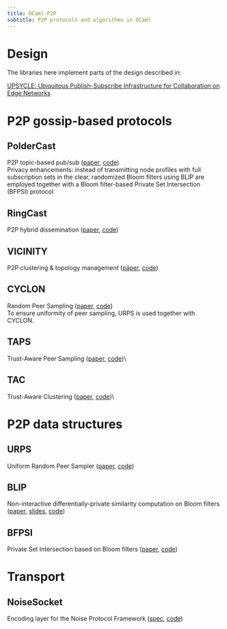 ```yaml
---
title: OCaml-P2P
subtitle: P2P protocols and algorithms in OCaml
---
```


# Design

The libraries here implement parts of the design described in:

[UPSYCLE: Ubiquitous Publish-Subscribe Infrastructure for Collaboration on Edge Networks](https://lofi.re/design/upsycle)

# P2P gossip-based protocols

## PolderCast

P2P topic-based pub/sub ([paper](https://hal.inria.fr/hal-01555561),
[code](https://github.com/p2pcollab/ocaml-p2p))\
Privacy enhancements: instead of transmitting node profiles with
full subscription sets in the clear, randomized Bloom filters using
BLIP are employed together with a Bloom filter-based Private Set
Intersection (BFPSI) protocol

## RingCast

P2P hybrid dissemination
([paper](https://www.distributed-systems.net/my-data/papers/2007.mw.pdf),
[code](https://github.com/p2pcollab/ocaml-p2p))

## VICINITY

P2P clustering & topology management
([paper](https://hal.inria.fr/hal-01480790/document),
[code](https://github.com/p2pcollab/ocaml-p2p))

## CYCLON

Random Peer Sampling
([paper](https://www.distributed-systems.net/my-data/papers/2005.jnsm.pdf),
[code](https://github.com/p2pcollab/ocaml-p2p))\
To ensure uniformity of peer sampling, URPS is used together with
CYCLON.

## TAPS

Trust-Aware Peer Sampling
([paper](https://tel.archives-ouvertes.fr/tel-01135867/file/JEGOU_Arnaud.pdf),
[code](https://github.com/p2pcollab/ocaml-p2p))\

## TAC

Trust-Aware Clustering
([paper](https://tel.archives-ouvertes.fr/tel-01135867/file/JEGOU_Arnaud.pdf),
[code](https://github.com/p2pcollab/ocaml-p2p))\

# P2P data structures

## URPS

Uniform Random Peer Sampler
([paper](https://hal.archives-ouvertes.fr/hal-00804430),
[code](https://github.com/p2pcollab/ocaml-urps))

## BLIP

Non-interactive differentially-private similarity computation on
Bloom filters
([paper](https://scholar.google.com/scholar?cluster=16665581281970888&hl=en),
[slides](https://malaggan.com/AGK2012.pdf),
[code](https://github.com/p2pcollab/ocaml-blip))

## BFPSI

Private Set Intersection based on Bloom filters
([paper](https://eprint.iacr.org/2013/620),
[code](https://github.com/p2pcollab/ocaml-psi))

# Transport

## NoiseSocket

Encoding layer for the Noise Protocol Framework
([spec](https://noisesocket.org/spec/noisesocket/),
[code](https://github.com/p2pcollab/ocaml-noise-socket))
